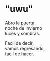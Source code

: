 # "uwu"

Abro la puerta  
noche de invierno  
luces y sombras.  

Facil de decir,  
vamos regresando,  
facil de hacer.  
